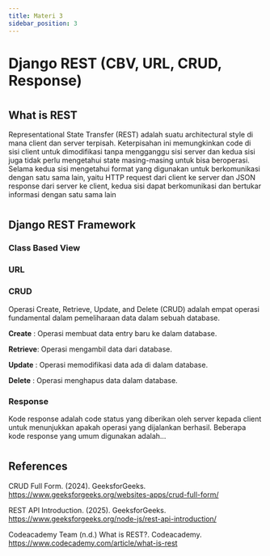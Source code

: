 ```yaml
---
title: Materi 3
sidebar_position: 3
---
```


# Django REST (CBV, URL, CRUD, Response)
#  
#  

## What is REST
Representational State Transfer (REST) adalah suatu architectural style di mana client dan server terpisah. Keterpisahan ini memungkinkan code di sisi client untuk dimodifikasi tanpa mengganggu sisi server dan kedua sisi juga tidak perlu mengetahui state masing-masing untuk bisa beroperasi. Selama kedua sisi mengetahui format yang digunakan untuk berkomunikasi dengan satu sama lain, yaitu HTTP request dari client ke server dan JSON response dari server ke client, kedua sisi dapat berkomunikasi dan bertukar informasi dengan satu sama lain 
#  

##  Django REST Framework


### Class Based View


### URL


### CRUD
Operasi Create, Retrieve, Update, and Delete (CRUD) adalah empat operasi fundamental dalam pemeliharaan data dalam sebuah database.

**Create**  : Operasi membuat data entry baru ke dalam database.

**Retrieve**: Operasi mengambil data dari database.

**Update**  : Operasi memodifikasi data ada di dalam database.

**Delete**  : Operasi menghapus data dalam database.

### Response
Kode response adalah code status yang diberikan oleh server kepada client untuk menunjukkan apakah operasi yang dijalankan berhasil. Beberapa kode response yang umum digunakan adalah...



#  
## References
CRUD Full Form. (2024). GeeksforGeeks. https://www.geeksforgeeks.org/websites-apps/crud-full-form/

REST API Introduction. (2025). GeeksforGeeks. https://www.geeksforgeeks.org/node-js/rest-api-introduction/

Codeacademy Team (n.d.) What is REST?. Codeacademy. https://www.codecademy.com/article/what-is-rest